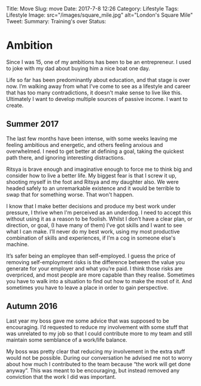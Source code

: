 Title: Move
Slug: move
Date: 2017-7-8 12:26
Category: Lifestyle
Tags: Lifestyle
Image: src="/images/square_mile.jpg" alt="London's Square Mile"
Tweet:
Summary: Training's over 
Status: 

# Ambition

Since I was 15, one of my ambitions has been to be an entrepreneur. I used to joke with my dad about buying him a nice boat one day.

Life so far has been predominantly about education, and that stage is over now. I’m walking away from what I've come to see as a lifestyle and career that has too many contradictions, it doesn't make sense to live like this. Ultimately I want to develop multiple sources of passive income. I want to create.

## Summer 2017

The last few months have been intense, with some weeks leaving me feeling ambitious and energetic, and others feeling anxious and overwhelmed. I need to get better at defining a goal, taking the quickest path there, and ignoring interesting distractions.

Ritsya is brave enough and imaginative enough to force me to think big and consider how to live a better life. My biggest fear is that I screw it up, shooting myself in the foot and Ritsya and my daughter also. We were headed safely to an unremarkable existence and it would be terrible to swap that for something worse. That won't happen.

I know that I make better decisions and produce my best work under pressure, I thrive when I'm perceived as an underdog. I need to accept this without using it as a reason to be foolish. Whilst I don’t have a clear plan, or direction, or goal, (I have many of them) I’ve got skills and I want to see what I can make. I’ll never do my best work, using my most productive combination of skills and experiences, if I’m a cog in someone else's machine.

It’s safer being an employee than self-employed. I guess the price of removing self-employment risks is the difference between the value you generate for your employer and what you’re paid. I think those risks are overpriced, and most people are more capable than they realise. Sometimes you have to walk into a situation to find out how to make the most of it. And sometimes you have to leave a place in order to gain perspective.

## Autumn 2016

Last year my boss gave me some advice that was supposed to be encouraging. I’d requested to reduce my involvement with some stuff that was unrelated to my job so that I could contribute more to my team and still maintain some semblance of a work/life balance.

My boss was pretty clear that reducing my involvement in the extra stuff would not be possible. During our conversation he advised me not to worry about how much I contributed to the team because “the work will get done anyway”. This was meant to be encouraging, but instead removed any conviction that the work I did was important.

 